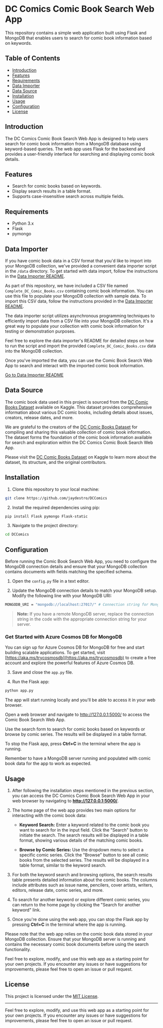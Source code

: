 # DC Comics Comic Book Search Web App

This repository contains a simple web application built using Flask and MongoDB that enables users to search for comic book information based on keywords.

## Table of Contents

- [Introduction](#introduction)
- [Features](#features)
- [Requirements](#requirements)
- [Data Importer](#data-importer)
- [Data Source](#data-source)
- [Installation](#installation)
- [Usage](#usage)
- [Configuration](#configuration)
- [License](#license)

## Introduction

The DC Comics Comic Book Search Web App is designed to help users search for comic book information from a MongoDB database using keyword-based queries. The web app uses Flask for the backend and provides a user-friendly interface for searching and displaying comic book details.

## Features

- Search for comic books based on keywords.
- Display search results in a table format.
- Supports case-insensitive search across multiple fields.

## Requirements

- Python 3.x
- Flask
- pymongo


## Data Importer

If you have comic book data in a CSV format that you'd like to import into your MongoDB collection, we've provided a convenient data importer script in the `/data` directory. To get started with data import, follow the instructions in the [Data Importer README](./data/README.md).

As part of this repository, we have included a CSV file named `Complete_DC_Comic_Books.csv` containing comic book information. You can use this file to populate your MongoDB collection with sample data. To import this CSV data, follow the instructions provided in the [Data Importer README](./data/README.md).

The data importer script utilizes asynchronous programming techniques to efficiently import data from a CSV file into your MongoDB collection. It's a great way to populate your collection with comic book information for testing or demonstration purposes.

Feel free to explore the data importer's README for detailed steps on how to run the script and import the provided `Complete_DC_Comic_Books.csv` data into the MongoDB collection.

Once you've imported the data, you can use the Comic Book Search Web App to search and interact with the imported comic book information.

[Go to Data Importer README](./data/README.md)

## Data Source

The comic book data used in this project is sourced from the [DC Comic Books Dataset](https://www.kaggle.com/datasets/deepcontractor/dc-comic-books-dataset) available on Kaggle. This dataset provides comprehensive information about various DC comic books, including details about issues, creators, release dates, and more.

We are grateful to the creators of the [DC Comic Books Dataset](https://www.kaggle.com/datasets/deepcontractor/dc-comic-books-dataset) for compiling and sharing this valuable collection of comic book information. The dataset forms the foundation of the comic book information available for search and exploration within the DC Comics Comic Book Search Web App.

Please visit the [DC Comic Books Dataset](https://www.kaggle.com/datasets/deepcontractor/dc-comic-books-dataset) on Kaggle to learn more about the dataset, its structure, and the original contributors.

## Installation

1. Clone this repository to your local machine:

```bash
git clone https://github.com/jaydestro/DCComics
```

2. Install the required dependencies using pip:

```bash
pip install Flask pymongo Flask-static
```

3. Navigate to the project directory:

```bash
cd DCComics
```

## Configuration

Before running the Comic Book Search Web App, you need to configure the MongoDB connection details and ensure that your MongoDB collection contains documents with fields matching the specified schema.

1. Open the `config.py` file in a text editor.

2. Update the MongoDB connection details to match your MongoDB setup. Modify the following line with your MongoDB URI:

```bash 
MONGODB_URI = "mongodb://localhost:27017/" # Connection string for MongoDB server
```

> **Note:** If you have a remote MongoDB server, replace the connection string in the code with the appropriate connection string for your server.
>

### Get Started with Azure Cosmos DB for MongoDB

You can sign up for Azure Cosmos DB for MongoDB for free and start building scalable applications. To get started, visit [https://aka.ms/trycosmosdb](https://aka.ms/trycosmosdb) to create a free account and explore the powerful features of Azure Cosmos DB.

3. Save and close the `app.py` file.

4. Run the Flask app:

```bash 
python app.py
```

The app will start running locally and you'll be able to access it in your web browser.

Open a web browser and navigate to http://127.0.0.1:5000/ to access the Comic Book Search Web App.

Use the search form to search for comic books based on keywords or browse by comic series. The results will be displayed in a table format.

To stop the Flask app, press **Ctrl+C** in the terminal where the app is running.

Remember to have a MongoDB server running and populated with comic book data for the app to work as expected.

## Usage

1. After following the installation steps mentioned in the previous section, you can access the DC Comics Comic Book Search Web App in your web browser by navigating to **http://127.0.0.1:5000/**.

2. The home page of the web app provides two main options for interacting with the comic book data:

   - **Keyword Search:** Enter a keyword related to the comic book you want to search for in the input field. Click the "Search" button to initiate the search. The search results will be displayed in a table format, showing various details of the matching comic books.

   - **Browse by Comic Series:** Use the dropdown menu to select a specific comic series. Click the "Browse" button to see all comic books from the selected series. The results will be displayed in a table format, similar to the keyword search.

3. For both the keyword search and browsing options, the search results table presents detailed information about the comic books. The columns include attributes such as issue name, pencilers, cover artists, writers, editors, release date, comic series, and more.

4. To search for another keyword or explore different comic series, you can return to the home page by clicking the "Search for another keyword" link.

5. Once you're done using the web app, you can stop the Flask app by pressing **Ctrl+C** in the terminal where the app is running.

Please note that the web app relies on the comic book data stored in your MongoDB collection. Ensure that your MongoDB server is running and contains the necessary comic book documents before using the search functionality.

Feel free to explore, modify, and use this web app as a starting point for your own projects. If you encounter any issues or have suggestions for improvements, please feel free to open an issue or pull request.

## License

This project is licensed under the [MIT License](LICENSE).

---

Feel free to explore, modify, and use this web app as a starting point for your own projects. If you encounter any issues or have suggestions for improvements, please feel free to open an issue or pull request.

